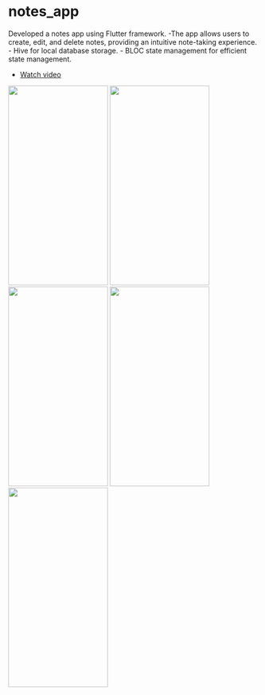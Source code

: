 # notes_app

Developed a notes app using Flutter framework. -The app allows users
to create, edit, and delete notes, providing an intuitive note-taking
experience. - Hive for local database storage. - BLOC state
management for efficient state management.

- [Watch video](https://drive.google.com/file/d/1yvIXdtiDrR_3Pqks7XzhvUbHxG2CraRy/view?usp=sharing)

<div>
<img src="https://github.com/Ashraf50/Notes_app/assets/121103042/5c71e043-cf90-4569-8a55-949de4a38a0d"  width="200" height="400">
<img src="https://github.com/Ashraf50/Notes_app/assets/121103042/63e98813-acd3-4452-834c-53aa7a47c20f"  width="200" height="400">
<img src="https://github.com/Ashraf50/Notes_app/assets/121103042/77721127-c9b4-4b66-b9fb-198c8695c79f"  width="200" height="400">
<img src="https://github.com/Ashraf50/Notes_app/assets/121103042/bbded625-9576-4b1d-bb2b-533c48fe3487"  width="200" height="400">
<img src="https://github.com/Ashraf50/Notes_app/assets/121103042/9fe280c1-8ee0-4a6f-83fa-4ac140781a2b"  width="200" height="400">
</div>
